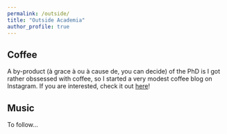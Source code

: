 ```yaml
---
permalink: /outside/
title: "Outside Academia"
author_profile: true
---
```



Coffee
---------------
A by-product (à grace à ou à cause de, you can decide) of the PhD is I got rather obssessed with coffee, so I started a very modest coffee blog on Instagram. If you are interested, check it out [here](https://www.instagram.com/dr.kohffee/)!

Music
---------------
To follow...
